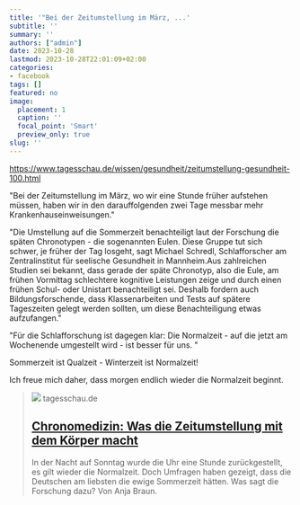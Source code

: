 ```yaml
---
title: '"Bei der Zeitumstellung im März, ...'
subtitle: ''
summary: ''
authors: ["admin"]
date: 2023-10-28
lastmod: 2023-10-28T22:01:09+02:00
categories:
- facebook
tags: []
featured: no
image:
  placement: 1
  caption: ''
  focal_point: 'Smart'
  preview_only: true
slug: ''
---
```

https://www.tagesschau.de/wissen/gesundheit/zeitumstellung-gesundheit-100.html

"Bei der Zeitumstellung im März, wo wir eine Stunde früher aufstehen müssen, haben wir in den darauffolgenden zwei Tage messbar mehr Krankenhauseinweisungen."

"Die Umstellung auf die Sommerzeit benachteiligt laut der Forschung die späten Chronotypen - die sogenannten Eulen. Diese Gruppe tut sich schwer, je früher der Tag losgeht, sagt Michael Schredl, Schlafforscher am Zentralinstitut für seelische Gesundheit in Mannheim.Aus zahlreichen Studien sei bekannt, dass gerade der späte Chronotyp, also die Eule, am frühen Vormittag schlechtere kognitive Leistungen zeige und durch einen frühen Schul- oder Unistart benachteiligt sei. Deshalb fordern auch Bildungsforschende, dass Klassenarbeiten und Tests auf spätere Tageszeiten gelegt werden sollten, um diese Benachteiligung etwas aufzufangen."

"Für die Schlafforschung ist dagegen klar: Die Normalzeit - auf die jetzt am Wochenende umgestellt wird - ist besser für uns. "

Sommerzeit ist Qualzeit - Winterzeit ist Normalzeit! 

Ich freue mich daher, dass morgen endlich wieder die Normalzeit beginnt.
> [![](https://images.tagesschau.de/image/e9fbc9eb-3e7e-453f-b599-5f29b3e958c6/AAABi3sLmlg/AAABibBxqrQ/16x9-1280/zeitumstellung-234.jpg)](https://www.tagesschau.de/wissen/gesundheit/zeitumstellung-gesundheit-100.html)
> tagesschau.de
> ## [Chronomedizin: Was die Zeitumstellung mit dem Körper macht](https://www.tagesschau.de/wissen/gesundheit/zeitumstellung-gesundheit-100.html)
>
>In der Nacht auf Sonntag wurde die Uhr eine Stunde zurückgestellt, es gilt wieder die Normalzeit. Doch Umfragen haben gezeigt, dass die Deutschen am liebsten die ewige Sommerzeit hätten. Was sagt die Forschung dazu? Von Anja Braun.

